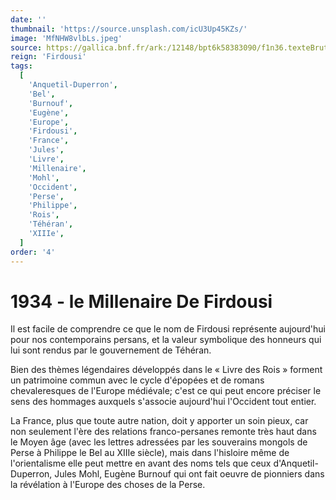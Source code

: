 ```yaml
---
date: ''
thumbnail: 'https://source.unsplash.com/icU3Up45KZs/'
image: 'MfNHW8vlbLs.jpeg'
source: https://gallica.bnf.fr/ark:/12148/bpt6k58383090/f1n36.texteBrut
reign: 'Firdousi'
tags:
  [
    'Anquetil-Duperron',
    'Bel',
    'Burnouf',
    'Eugène',
    'Europe',
    'Firdousi',
    'France',
    'Jules',
    'Livre',
    'Millenaire',
    'Mohl',
    'Occident',
    'Perse',
    'Philippe',
    'Rois',
    'Téhéran',
    'XIIIe',
  ]
order: '4'
---
```


# 1934 - le Millenaire De Firdousi

Il est facile de comprendre ce que le nom de Firdousi représente aujourd'hui pour nos contemporains persans, et la valeur symbolique des honneurs qui lui sont rendus par le gouvernement de Téhéran.

Bien des thèmes légendaires développés dans le « Livre des Rois » forment un patrimoine commun avec le cycle d'épopées et de romans chevaleresques de l'Europe médiévale; c'est ce qui peut encore préciser le sens des hommages auxquels s'associe aujourd'hui l'Occident tout entier.

La France, plus que toute autre nation, doit y apporter un soin pieux, car non seulement l'ère des relations franco-persanes remonte très haut dans le Moyen âge (avec les lettres adressées par les souverains mongols de Perse à Philippe le Bel au XIIIe siècle), mais dans l'hisloire même de l'orientalisme elle peut mettre en avant des noms tels que ceux d'Anquetil-Duperron, Jules Mohl, Eugène Burnouf qui ont fait oeuvre de pionniers dans la révélation à l'Europe des choses de la Perse.
